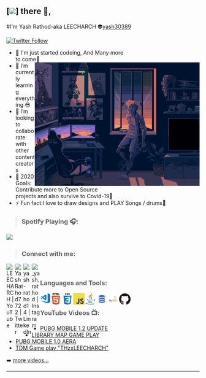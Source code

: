 ## [<img src="https://media.giphy.com/media/YPb7aAVlSPo7BsdcPL/giphy.gif" width="70px">]  there 👋,

#I'm Yash Rathod-aka LEECHARCH 👽[yash30389](https://yash30389.github.io/yash-Rathod/)
 
[![Twitter Follow](https://img.shields.io/twitter/follow/YashRathod7722?color=1DA1F2&logo=twitter&style=for-the-badge)](https://twitter.com/intent/follow?original_referer=https%3A%2F%2Fgithub.com%2FYashRathod7722&screen_name=YashRathod7722)

<!-- UL -->
* 🧐 I'm just started codeing, And Many more <br/>to come🤗 <img align="right" alt="GIF" src="code1.gif" width="430" hight="520"/>
* 🌱 I’m currently learning everything 😎 <br/>
* 👯 I’m looking to collaborate with other <br/> content creators
* 🥅 2020 Goals:Contribute more to Open Source <br/> projects and also survive to Covid-19🤪 <br/>
* ⚡ Fun fact:I love to draw designs and PLAY Songs / drums🤟 <br/>

<!-- Blockquote -->
>### Spotify Playing 🎧:
[<img src="gam.gif" target="yash30389.github.io/musicplayer" width="180px">](https://yash30389.github.io/musicplayer)
 <br/>

<!-- Blockquote -->
>### Connect with me:
[<img align="left" alt="LEECHARCH      | YouTube" width="22px" color="#FF0000" src="https://cdn.jsdelivr.net/npm/simple-icons@v3/icons/youtube.svg" />][youtube]
[<img align="left" alt="YashRathod7722 | Twitter" width="22px" color="#1DA1F2" src="https://cdn.jsdelivr.net/npm/simple-icons@v3/icons/twitter.svg" />][twitter]
[<img align="left" alt="yash-rathod14  | LinkedIn" width="22px" color="#0e76a8" src="https://cdn.jsdelivr.net/npm/simple-icons@v3/icons/linkedin.svg" />][linkedin]
[<img align="left" alt="_yash.rathod   | Instagram" width="22px" color="linear-gradient(to right,#F58529,#FEDA77,#DD2A7B,#515BD4" src="https://cdn.jsdelivr.net/npm/simple-icons@v3/icons/instagram.svg" />][instagram]
<br/>

<!-- Blockquote -->
>### Languages and Tools:

<img align="left" alt="Visual Studio Code" width="26px" src="https://raw.githubusercontent.com/github/explore/80688e429a7d4ef2fca1e82350fe8e3517d3494d/topics/visual-studio-code/visual-studio-code.png" />
<img align="left" alt="HTML5" width="30px" src="https://raw.githubusercontent.com/github/explore/80688e429a7d4ef2fca1e82350fe8e3517d3494d/topics/html/html.png" />
<img align="left" alt="CSS3" width="30px" src="https://raw.githubusercontent.com/github/explore/80688e429a7d4ef2fca1e82350fe8e3517d3494d/topics/css/css.png" />
<img align="left" alt="JavaScript" width="30px" src="https://raw.githubusercontent.com/github/explore/80688e429a7d4ef2fca1e82350fe8e3517d3494d/topics/javascript/javascript.png" />
<img align="left" alt="Java" width="30px" src="https://raw.githubusercontent.com/github/explore/80688e429a7d4ef2fca1e82350fe8e3517d3494d/topics/java/java.png" />
<img align="left" alt="SQL" width="30px" src="https://raw.githubusercontent.com/github/explore/80688e429a7d4ef2fca1e82350fe8e3517d3494d/topics/sql/sql.png" />
<img align="left" alt="MySQL" width="30px" src="https://raw.githubusercontent.com/github/explore/80688e429a7d4ef2fca1e82350fe8e3517d3494d/topics/mysql/mysql.png" />
<img align="left" alt="GitHub" width="30px" src="https://raw.githubusercontent.com/github/explore/78df643247d429f6cc873026c0622819ad797942/topics/github/github.png" />
<br/>
<p>
  
<!-- Blockquote -->
>### YouTube Videos 📺:

<!-- YOUTUBE:START -->
- [PUBG MOBILE 1.2 UPDATE](https://youtu.be/GC6yNJlcDhY)
- [LIBRARY MAP GAME PLAY](https://www.youtube.com/watch?v=kcVJbA9eUSU)
- [PUBG MOBILE 1.0 AERA](https://www.youtube.com/watch?v=9m-XF4QnssE)
- [TDM Game play "THzxLEECHARCH"](https://www.youtube.com/watch?v=z_CPL2icC6E)
<!-- YOUTUBE:END -->

➡️ [more videos...](https://www.youtube.com/channel/UC8FuYJMBPS8PaBE1lQcHUdw)

---

[twitter]: https://twitter.com/YashRathod7722
[youtube]: https://www.youtube.com/channel/UC8FuYJMBPS8PaBE1lQcHUdw
[instagram]: https://www.instagram.com/_yash.xv/
[linkedin]: https://www.linkedin.com/in/yash-rathod14/
[codepen]: https://codepen.io/yash30389
[github]: https://github.com/yash30389
